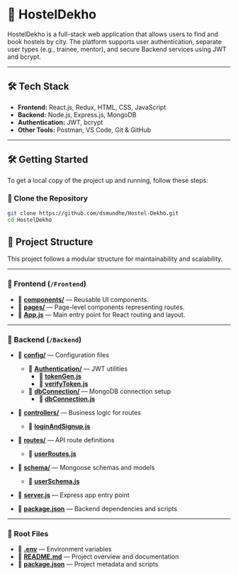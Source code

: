 # 🏨 HostelDekho

HostelDekho is a full-stack web application that allows users to find and book hostels by city. The platform supports user authentication, separate user types (e.g., trainee, mentor), and secure Backend services using JWT and bcrypt.

---

## 🛠 Tech Stack

- **Frontend:** React.js, Redux, HTML, CSS, JavaScript
- **Backend:** Node.js, Express.js, MongoDB
- **Authentication:** JWT, bcrypt
- **Other Tools:** Postman, VS Code, Git & GitHub

---

## 🛠️ Getting Started

To get a local copy of the project up and running, follow these steps:

### 🔄 Clone the Repository

```bash
git clone https://github.com/dsmundhe/Hostel-Dekho.git
cd HostelDekho
```

## 📁 Project Structure

This project follows a modular structure for maintainability and scalability.

---

### 🚀 Frontend (`/Frontend`)
- 📁 **[components/](frontend/src/components/)** — Reusable UI components.
- 📁 **[pages/](frontend/src/pages/)** — Page-level components representing routes.
- 📄 **[App.js](frontend/src/App.js)** — Main entry point for React routing and layout.

---

### 🔧 Backend (`/Backend`)
- 📁 **[config/](Backend/config/)** — Configuration files
  - 📁 **[Authentication/](Backend/config/Authentication/)** — JWT utilities  
    - 📄 **[tokenGen.js](Backend/config/Authentication/tokenGen.js)**  
    - 📄 **[verifyToken.js](Backend/config/Authentication/varifyToken.js)**  
  - 📁 **[dbConnection/](Backend/config/dbConnection/)** — MongoDB connection setup  
    - 📄 **[dbConnection.js](Backend/config/dbConnection/dbConnection.js)**  

- 📁 **[controllers/](Backend/controllers/)** — Business logic for routes  
  - 📄 **[loginAndSignup.js](Backend/controllers/loginAndSignup.js)**  

- 📁 **[routes/](Backend/routes/)** — API route definitions  
  - 📄 **[userRoutes.js](Backend/routes/userRoutes.js)**  

- 📁 **[schema/](Backend/schema/)** — Mongoose schemas and models  
  - 📄 **[userSchema.js](Backend/schema/userSchema.js)**  

- 📄 **[server.js](Backend/index.js)** — Express app entry point  
- 📄 **[package.json](Backend/package.json)** — Backend dependencies and scripts

---

### 📄 Root Files
- 📄 **[.env](Backend/)** — Environment variables
- 📄 **[README.md](README.md)** — Project overview and documentation  
- 📄 **[package.json](package.json)** — Project metadata and scripts